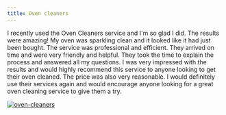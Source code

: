 ```yaml
---
title: Oven cleaners
---
```


I recently used the Oven Cleaners service and I'm so glad I did. The results were amazing! My oven was sparkling clean and it looked like it had just been bought. The service was professional and efficient. They arrived on time and were very friendly and helpful. They took the time to explain the process and answered all my questions. I was very impressed with the results and would highly recommend this service to anyone looking to get their oven cleaned. The price was also very reasonable. I would definitely use their services again and would encourage anyone looking for a great oven cleaning service to give them a try.

[![oven-cleaners](<https://dabuttonfactory.com/button.png?t=CHECK+SERVICE&f=Noto+Sans-Bold&ts=26&tc=fff&hp=45&vp=20&c=11&bgt=unicolored&bgc=4bd42f>)](<https://www.bark.com/?a_aid=5d2d0e83cdc39>)